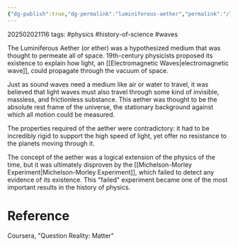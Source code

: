 ```yaml
---
{"dg-publish":true,"dg-permalink":"luminiferous-aether","permalink":"/luminiferous-aether/"}
---
```



202502021116
tags: #physics #history-of-science #waves

The Luminiferous Aether (or ether) was a hypothesized medium that was thought to permeate all of space. 19th-century physicists proposed its existence to explain how light, an [[Electromagnetic Waves\|electromagnetic wave]], could propagate through the vacuum of space.

Just as sound waves need a medium like air or water to travel, it was believed that light waves must also travel through some kind of invisible, massless, and frictionless substance. This aether was thought to be the absolute rest frame of the universe, the stationary background against which all motion could be measured.

The properties required of the aether were contradictory: it had to be incredibly rigid to support the high speed of light, yet offer no resistance to the planets moving through it.

The concept of the aether was a logical extension of the physics of the time, but it was ultimately disproven by the [[Michelson-Morley Experiment\|Michelson-Morley Experiment]], which failed to detect any evidence of its existence. This "failed" experiment became one of the most important results in the history of physics.

# Reference

Coursera, "Question Reality: Matter"
